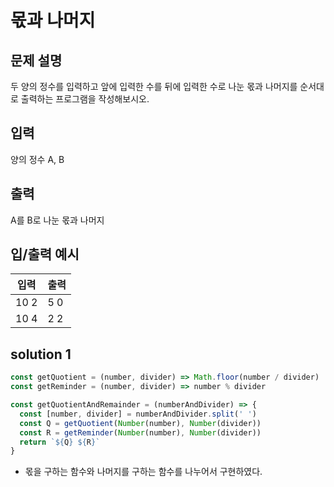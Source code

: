 # 몫과 나머지

## 문제 설명
두 양의 정수를 입력하고 앞에 입력한 수를 뒤에 입력한 수로 나눈 몫과 나머지를 순서대로 출력하는 프로그램을 작성해보시오.

## 입력
양의 정수 A, B

## 출력
A를 B로 나눈 몫과 나머지

## 입/출력 예시
입력           | 출력 
------------- | ---------
10 2 | 5 0
10 4 | 2 2


## solution 1
```javascript
const getQuotient = (number, divider) => Math.floor(number / divider)
const getReminder = (number, divider) => number % divider

const getQuotientAndRemainder = (numberAndDivider) => {
  const [number, divider] = numberAndDivider.split(' ')
  const Q = getQuotient(Number(number), Number(divider))
  const R = getReminder(Number(number), Number(divider))
  return `${Q} ${R}`
}
```

* 몫을 구하는 함수와 나머지를 구하는 함수를 나누어서 구현하였다.
